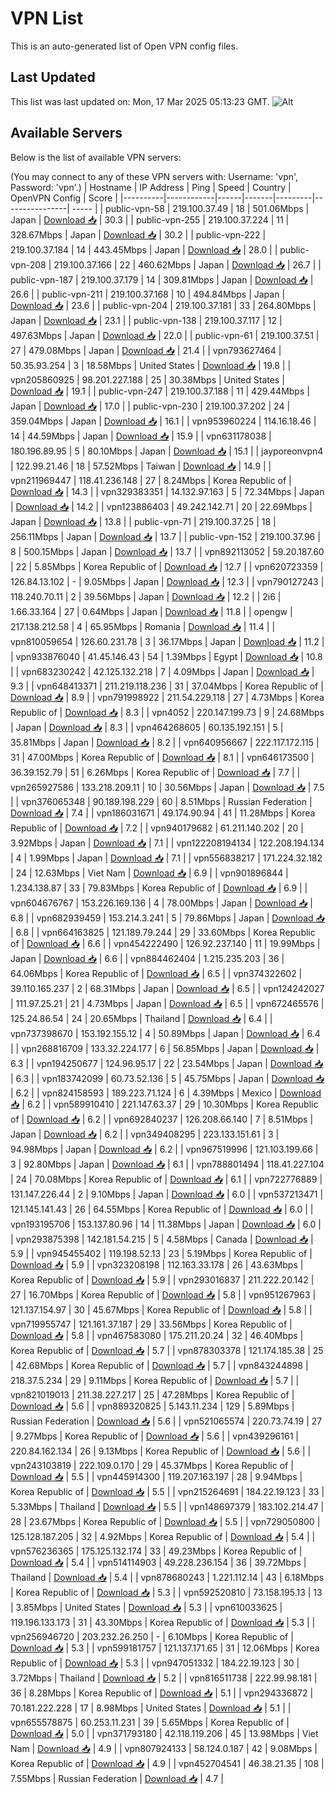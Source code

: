 # VPN List

This is an auto-generated list of Open VPN config files.

## Last Updated

This list was last updated on: Mon, 17 Mar 2025 05:13:23 GMT.
![Alt](https://repobeats.axiom.co/api/embed/186b98318ef1479477931607c1ad7d823f12451f.svg "Repobeats analytics image")

## Available Servers

Below is the list of available VPN servers:

(You may connect to any of these VPN servers with: Username: 'vpn', Password: 'vpn'.)
| Hostname | IP Address | Ping | Speed | Country | OpenVPN Config | Score |
|----------|------------|------|-------|---------|----------------| ----- |
| public-vpn-58 | 219.100.37.49 | 18 | 501.06Mbps | Japan | [Download 📥](./configs/server_0_JP.ovpn) | 30.3 |
| public-vpn-255 | 219.100.37.224 | 11 | 328.67Mbps | Japan | [Download 📥](./configs/server_1_JP.ovpn) | 30.2 |
| public-vpn-222 | 219.100.37.184 | 14 | 443.45Mbps | Japan | [Download 📥](./configs/server_2_JP.ovpn) | 28.0 |
| public-vpn-208 | 219.100.37.166 | 22 | 460.62Mbps | Japan | [Download 📥](./configs/server_3_JP.ovpn) | 26.7 |
| public-vpn-187 | 219.100.37.179 | 14 | 309.81Mbps | Japan | [Download 📥](./configs/server_4_JP.ovpn) | 26.6 |
| public-vpn-211 | 219.100.37.168 | 10 | 494.84Mbps | Japan | [Download 📥](./configs/server_5_JP.ovpn) | 23.6 |
| public-vpn-204 | 219.100.37.181 | 33 | 264.80Mbps | Japan | [Download 📥](./configs/server_6_JP.ovpn) | 23.1 |
| public-vpn-138 | 219.100.37.117 | 12 | 497.63Mbps | Japan | [Download 📥](./configs/server_7_JP.ovpn) | 22.0 |
| public-vpn-61 | 219.100.37.51 | 27 | 479.08Mbps | Japan | [Download 📥](./configs/server_8_JP.ovpn) | 21.4 |
| vpn793627464 | 50.35.93.254 | 3 | 18.58Mbps | United States | [Download 📥](./configs/server_9_US.ovpn) | 19.8 |
| vpn205860925 | 98.201.227.188 | 25 | 30.38Mbps | United States | [Download 📥](./configs/server_10_US.ovpn) | 19.1 |
| public-vpn-247 | 219.100.37.188 | 11 | 429.44Mbps | Japan | [Download 📥](./configs/server_11_JP.ovpn) | 17.0 |
| public-vpn-230 | 219.100.37.202 | 24 | 359.04Mbps | Japan | [Download 📥](./configs/server_12_JP.ovpn) | 16.1 |
| vpn953960224 | 114.16.18.46 | 14 | 44.59Mbps | Japan | [Download 📥](./configs/server_13_JP.ovpn) | 15.9 |
| vpn631178038 | 180.196.89.95 | 5 | 80.10Mbps | Japan | [Download 📥](./configs/server_14_JP.ovpn) | 15.1 |
| jayporeonvpn4 | 122.99.21.46 | 18 | 57.52Mbps | Taiwan | [Download 📥](./configs/server_15_TW.ovpn) | 14.9 |
| vpn211969447 | 118.41.236.148 | 27 | 8.24Mbps | Korea Republic of | [Download 📥](./configs/server_16_KR.ovpn) | 14.3 |
| vpn329383351 | 14.132.97.163 | 5 | 72.34Mbps | Japan | [Download 📥](./configs/server_17_JP.ovpn) | 14.2 |
| vpn123886403 | 49.242.142.71 | 20 | 22.69Mbps | Japan | [Download 📥](./configs/server_18_JP.ovpn) | 13.8 |
| public-vpn-71 | 219.100.37.25 | 18 | 256.11Mbps | Japan | [Download 📥](./configs/server_19_JP.ovpn) | 13.7 |
| public-vpn-152 | 219.100.37.96 | 8 | 500.15Mbps | Japan | [Download 📥](./configs/server_20_JP.ovpn) | 13.7 |
| vpn892113052 | 59.20.187.60 | 22 | 5.85Mbps | Korea Republic of | [Download 📥](./configs/server_21_KR.ovpn) | 12.7 |
| vpn620723359 | 126.84.13.102 | - | 9.05Mbps | Japan | [Download 📥](./configs/server_22_JP.ovpn) | 12.3 |
| vpn790127243 | 118.240.70.11 | 2 | 39.56Mbps | Japan | [Download 📥](./configs/server_23_JP.ovpn) | 12.2 |
| 2i6 | 1.66.33.164 | 27 | 0.64Mbps | Japan | [Download 📥](./configs/server_24_JP.ovpn) | 11.8 |
| opengw | 217.138.212.58 | 4 | 65.95Mbps | Romania | [Download 📥](./configs/server_25_RO.ovpn) | 11.4 |
| vpn810059654 | 126.60.231.78 | 3 | 36.17Mbps | Japan | [Download 📥](./configs/server_26_JP.ovpn) | 11.2 |
| vpn933876040 | 41.45.146.43 | 54 | 1.39Mbps | Egypt | [Download 📥](./configs/server_27_EG.ovpn) | 10.8 |
| vpn683230242 | 42.125.132.218 | 7 | 4.09Mbps | Japan | [Download 📥](./configs/server_28_JP.ovpn) | 9.3 |
| vpn648413371 | 211.219.118.236 | 31 | 37.04Mbps | Korea Republic of | [Download 📥](./configs/server_29_KR.ovpn) | 8.9 |
| vpn791998922 | 211.54.229.118 | 27 | 4.73Mbps | Korea Republic of | [Download 📥](./configs/server_30_KR.ovpn) | 8.3 |
| vpn4052 | 220.147.199.73 | 9 | 24.68Mbps | Japan | [Download 📥](./configs/server_31_JP.ovpn) | 8.3 |
| vpn464268605 | 60.135.192.151 | 5 | 35.81Mbps | Japan | [Download 📥](./configs/server_32_JP.ovpn) | 8.2 |
| vpn640956667 | 222.117.172.115 | 31 | 47.00Mbps | Korea Republic of | [Download 📥](./configs/server_33_KR.ovpn) | 8.1 |
| vpn646173500 | 36.39.152.79 | 51 | 6.26Mbps | Korea Republic of | [Download 📥](./configs/server_34_KR.ovpn) | 7.7 |
| vpn265927586 | 133.218.209.11 | 10 | 30.56Mbps | Japan | [Download 📥](./configs/server_35_JP.ovpn) | 7.5 |
| vpn376065348 | 90.189.198.229 | 60 | 8.51Mbps | Russian Federation | [Download 📥](./configs/server_36_RU.ovpn) | 7.4 |
| vpn186031671 | 49.174.90.94 | 41 | 11.28Mbps | Korea Republic of | [Download 📥](./configs/server_37_KR.ovpn) | 7.2 |
| vpn940179682 | 61.211.140.202 | 20 | 3.92Mbps | Japan | [Download 📥](./configs/server_38_JP.ovpn) | 7.1 |
| vpn122208194134 | 122.208.194.134 | 4 | 1.99Mbps | Japan | [Download 📥](./configs/server_39_JP.ovpn) | 7.1 |
| vpn556838217 | 171.224.32.182 | 24 | 12.63Mbps | Viet Nam | [Download 📥](./configs/server_40_VN.ovpn) | 6.9 |
| vpn901896844 | 1.234.138.87 | 33 | 79.83Mbps | Korea Republic of | [Download 📥](./configs/server_41_KR.ovpn) | 6.9 |
| vpn604676767 | 153.226.169.136 | 4 | 78.00Mbps | Japan | [Download 📥](./configs/server_42_JP.ovpn) | 6.8 |
| vpn682939459 | 153.214.3.241 | 5 | 79.86Mbps | Japan | [Download 📥](./configs/server_43_JP.ovpn) | 6.8 |
| vpn664163825 | 121.189.79.244 | 29 | 33.60Mbps | Korea Republic of | [Download 📥](./configs/server_44_KR.ovpn) | 6.6 |
| vpn454222490 | 126.92.237.140 | 11 | 19.99Mbps | Japan | [Download 📥](./configs/server_45_JP.ovpn) | 6.6 |
| vpn884462404 | 1.215.235.203 | 36 | 64.06Mbps | Korea Republic of | [Download 📥](./configs/server_46_KR.ovpn) | 6.5 |
| vpn374322602 | 39.110.165.237 | 2 | 68.31Mbps | Japan | [Download 📥](./configs/server_47_JP.ovpn) | 6.5 |
| vpn124242027 | 111.97.25.21 | 21 | 4.73Mbps | Japan | [Download 📥](./configs/server_48_JP.ovpn) | 6.5 |
| vpn672465576 | 125.24.86.54 | 24 | 20.65Mbps | Thailand | [Download 📥](./configs/server_49_TH.ovpn) | 6.4 |
| vpn737398670 | 153.192.155.12 | 4 | 50.89Mbps | Japan | [Download 📥](./configs/server_50_JP.ovpn) | 6.4 |
| vpn268816709 | 133.32.224.177 | 6 | 56.85Mbps | Japan | [Download 📥](./configs/server_51_JP.ovpn) | 6.3 |
| vpn194250677 | 124.96.95.17 | 22 | 23.54Mbps | Japan | [Download 📥](./configs/server_52_JP.ovpn) | 6.3 |
| vpn183742099 | 60.73.52.136 | 5 | 45.75Mbps | Japan | [Download 📥](./configs/server_53_JP.ovpn) | 6.2 |
| vpn824158593 | 189.223.71.124 | 6 | 4.39Mbps | Mexico | [Download 📥](./configs/server_54_MX.ovpn) | 6.2 |
| vpn589910410 | 221.147.63.37 | 29 | 10.30Mbps | Korea Republic of | [Download 📥](./configs/server_55_KR.ovpn) | 6.2 |
| vpn692840237 | 126.208.66.140 | 7 | 8.51Mbps | Japan | [Download 📥](./configs/server_56_JP.ovpn) | 6.2 |
| vpn349408295 | 223.133.151.61 | 3 | 94.98Mbps | Japan | [Download 📥](./configs/server_57_JP.ovpn) | 6.2 |
| vpn967519996 | 121.103.199.66 | 3 | 92.80Mbps | Japan | [Download 📥](./configs/server_58_JP.ovpn) | 6.1 |
| vpn788801494 | 118.41.227.104 | 24 | 70.08Mbps | Korea Republic of | [Download 📥](./configs/server_59_KR.ovpn) | 6.1 |
| vpn722776889 | 131.147.226.44 | 2 | 9.10Mbps | Japan | [Download 📥](./configs/server_60_JP.ovpn) | 6.0 |
| vpn537213471 | 121.145.141.43 | 26 | 64.55Mbps | Korea Republic of | [Download 📥](./configs/server_61_KR.ovpn) | 6.0 |
| vpn193195706 | 153.137.80.96 | 14 | 11.38Mbps | Japan | [Download 📥](./configs/server_62_JP.ovpn) | 6.0 |
| vpn293875398 | 142.181.54.215 | 5 | 4.58Mbps | Canada | [Download 📥](./configs/server_63_CA.ovpn) | 5.9 |
| vpn945455402 | 119.198.52.13 | 23 | 5.19Mbps | Korea Republic of | [Download 📥](./configs/server_64_KR.ovpn) | 5.9 |
| vpn323208198 | 112.163.33.178 | 26 | 43.63Mbps | Korea Republic of | [Download 📥](./configs/server_65_KR.ovpn) | 5.9 |
| vpn293016837 | 211.222.20.142 | 27 | 16.70Mbps | Korea Republic of | [Download 📥](./configs/server_66_KR.ovpn) | 5.8 |
| vpn951267963 | 121.137.154.97 | 30 | 45.67Mbps | Korea Republic of | [Download 📥](./configs/server_67_KR.ovpn) | 5.8 |
| vpn719955747 | 121.161.37.187 | 29 | 33.56Mbps | Korea Republic of | [Download 📥](./configs/server_68_KR.ovpn) | 5.8 |
| vpn467583080 | 175.211.20.24 | 32 | 46.40Mbps | Korea Republic of | [Download 📥](./configs/server_69_KR.ovpn) | 5.7 |
| vpn878303378 | 121.174.185.38 | 25 | 42.68Mbps | Korea Republic of | [Download 📥](./configs/server_70_KR.ovpn) | 5.7 |
| vpn843244898 | 218.37.5.234 | 29 | 9.11Mbps | Korea Republic of | [Download 📥](./configs/server_71_KR.ovpn) | 5.7 |
| vpn821019013 | 211.38.227.217 | 25 | 47.28Mbps | Korea Republic of | [Download 📥](./configs/server_72_KR.ovpn) | 5.6 |
| vpn889320825 | 5.143.11.234 | 129 | 5.89Mbps | Russian Federation | [Download 📥](./configs/server_73_RU.ovpn) | 5.6 |
| vpn521065574 | 220.73.74.19 | 27 | 9.27Mbps | Korea Republic of | [Download 📥](./configs/server_74_KR.ovpn) | 5.6 |
| vpn439296161 | 220.84.162.134 | 26 | 9.13Mbps | Korea Republic of | [Download 📥](./configs/server_75_KR.ovpn) | 5.6 |
| vpn243103819 | 222.109.0.170 | 29 | 45.37Mbps | Korea Republic of | [Download 📥](./configs/server_76_KR.ovpn) | 5.5 |
| vpn445914300 | 119.207.163.197 | 28 | 9.94Mbps | Korea Republic of | [Download 📥](./configs/server_77_KR.ovpn) | 5.5 |
| vpn215264691 | 184.22.19.123 | 33 | 5.33Mbps | Thailand | [Download 📥](./configs/server_78_TH.ovpn) | 5.5 |
| vpn148697379 | 183.102.214.47 | 28 | 23.67Mbps | Korea Republic of | [Download 📥](./configs/server_79_KR.ovpn) | 5.5 |
| vpn729050800 | 125.128.187.205 | 32 | 4.92Mbps | Korea Republic of | [Download 📥](./configs/server_80_KR.ovpn) | 5.4 |
| vpn576236365 | 175.125.132.174 | 33 | 49.23Mbps | Korea Republic of | [Download 📥](./configs/server_81_KR.ovpn) | 5.4 |
| vpn514114903 | 49.228.236.154 | 36 | 39.72Mbps | Thailand | [Download 📥](./configs/server_82_TH.ovpn) | 5.4 |
| vpn878680243 | 1.221.112.14 | 43 | 6.18Mbps | Korea Republic of | [Download 📥](./configs/server_83_KR.ovpn) | 5.3 |
| vpn592520810 | 73.158.195.13 | 13 | 3.85Mbps | United States | [Download 📥](./configs/server_84_US.ovpn) | 5.3 |
| vpn610033625 | 119.196.133.173 | 31 | 43.30Mbps | Korea Republic of | [Download 📥](./configs/server_85_KR.ovpn) | 5.3 |
| vpn256946720 | 203.232.26.250 | - | 6.10Mbps | Korea Republic of | [Download 📥](./configs/server_86_KR.ovpn) | 5.3 |
| vpn599181757 | 121.137.171.65 | 31 | 12.06Mbps | Korea Republic of | [Download 📥](./configs/server_87_KR.ovpn) | 5.3 |
| vpn947051332 | 184.22.19.123 | 30 | 3.72Mbps | Thailand | [Download 📥](./configs/server_88_TH.ovpn) | 5.2 |
| vpn816511738 | 222.99.98.181 | 36 | 8.28Mbps | Korea Republic of | [Download 📥](./configs/server_89_KR.ovpn) | 5.1 |
| vpn294336872 | 70.181.222.228 | 17 | 8.98Mbps | United States | [Download 📥](./configs/server_90_US.ovpn) | 5.1 |
| vpn655578875 | 60.253.11.231 | 39 | 5.65Mbps | Korea Republic of | [Download 📥](./configs/server_91_KR.ovpn) | 5.0 |
| vpn371793180 | 42.118.119.206 | 45 | 13.98Mbps | Viet Nam | [Download 📥](./configs/server_92_VN.ovpn) | 4.9 |
| vpn807924133 | 58.124.0.187 | 42 | 9.08Mbps | Korea Republic of | [Download 📥](./configs/server_93_KR.ovpn) | 4.9 |
| vpn452704541 | 46.38.21.35 | 108 | 7.55Mbps | Russian Federation | [Download 📥](./configs/server_94_RU.ovpn) | 4.7 |
